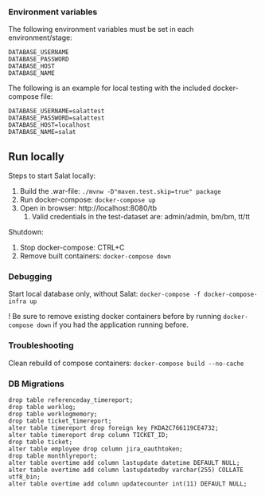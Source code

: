 ### Environment variables

The following environment variables must be set in each environment/stage:

```
DATABASE_USERNAME
DATABASE_PASSWORD
DATABASE_HOST
DATABASE_NAME
```

The following is an example for local testing with the included docker-compose file:

```
DATABASE_USERNAME=salattest
DATABASE_PASSWORD=salattest
DATABASE_HOST=localhost
DATABASE_NAME=salat
```

## Run locally

Steps to start Salat locally:

1. Build the .war-file: `./mvnw -D"maven.test.skip=true" package`
2. Run docker-compose: `docker-compose up`
3. Open in browser: http://localhost:8080/tb
   1. Valid credentials in the test-dataset are: admin/admin, bm/bm, tt/tt

Shutdown:
1. Stop docker-compose: CTRL+C
2. Remove built containers: `docker-compose down`

### Debugging
Start local database only, without Salat:
`docker-compose -f docker-compose-infra up`

! Be sure to remove existing docker containers before by running `docker-compose down` if you had the application running before.


### Troubleshooting

Clean rebuild of compose containers: `docker-compose build --no-cache`

### DB Migrations
```
drop table referenceday_timereport;
drop table worklog;
drop table worklogmemory;
drop table ticket_timereport;
alter table timereport drop foreign key FKDA2C766119CE4732;
alter table timereport drop column TICKET_ID;
drop table ticket;
alter table employee drop column jira_oauthtoken;
drop table monthlyreport;
alter table overtime add column lastupdate datetime DEFAULT NULL;
alter table overtime add column lastupdatedby varchar(255) COLLATE utf8_bin;
alter table overtime add column updatecounter int(11) DEFAULT NULL;
```


